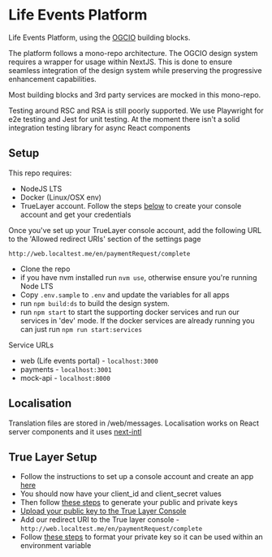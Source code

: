 # Life Events Platform

Life Events Platform, using the [OGCIO](https://www.ogcio.gov.ie/) building blocks.

The platform follows a mono-repo architecture.
The OGCIO design system requires a wrapper for usage within NextJS. This is done to ensure seamless integration of the design system while preserving the progressive enhancement capabilities.

Most building blocks and 3rd party services are mocked in this mono-repo.

Testing around RSC and RSA is still poorly supported. We use Playwright for e2e testing and Jest for unit testing. At the moment there isn't a solid integration testing library for async React components

## Setup

This repo requires:

- NodeJS LTS
- Docker (Linux/OSX env)
- TrueLayer account. Follow the steps [below](#true-layer-setup) to create your console account and get your credentials

Once you've set up your TrueLayer console account, add the following URL to the 'Allowed redirect URIs' section of the settings page

```
http://web.localtest.me/en/paymentRequest/complete
```

- Clone the repo
- if you have nvm installed run `nvm use`, otherwise ensure you're running Node LTS
- Copy `.env.sample` to `.env` and update the variables for all apps
- run `npm build:ds` to build the design system.
- run `npm start` to start the supporting docker services and run our services in 'dev' mode. If the docker services are already running you can just run `npm run start:services`

Service URLs

- web (Life events portal) - `localhost:3000`
- payments - `localhost:3001`
- mock-api - `localhost:8000`

## Localisation

Translation files are stored in /web/messages. Localisation works on React server components and it uses [next-intl](https://next-intl-docs.vercel.app/)

## True Layer Setup

- Follow the instructions to set up a console account and create an app [here](https://docs.truelayer.com/docs/quickstart-create-a-console-account)
- You should now have your client_id and client_secret values
- Then follow [these steps](https://docs.truelayer.com/docs/quickstart-make-a-payment#generate-keys) to generate your public and private keys
- [Upload your public key to the True Layer Console](https://docs.truelayer.com/docs/quickstart-make-a-payment#upload-your-public-key-to-console-and-create-a-merchant-account)
- Add our redirect URI to the True layer console - `http://web.localtest.me/en/paymentRequest/complete`
- Follow [these steps](https://docs.truelayer.com/docs/quickstart-make-a-payment#format-your-private-key) to format your private key so it can be used within an environment variable
